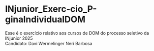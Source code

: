 # INjunior_Exerc-cio_P-ginaIndividualDOM
Esse é o exercício relativo aos cursos de DOM do processo seletivo da INjunior 2025            
Candidato: Davi Wermelinger Neri Barbosa
